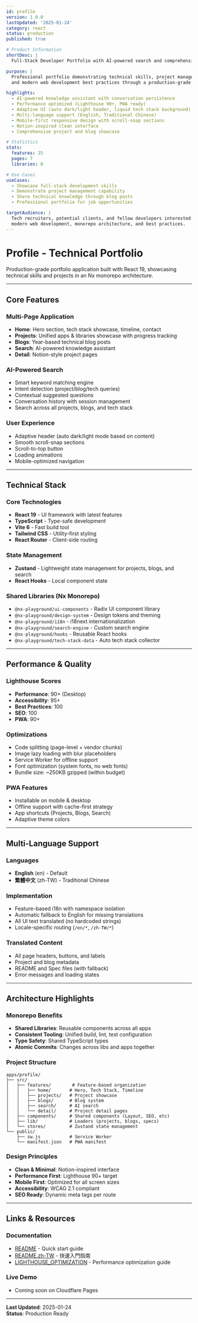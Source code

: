 ```yaml
---
id: profile
version: 1.0.0
lastUpdated: '2025-01-24'
category: react
status: production
published: true

# Product Information
shortDesc: |
  Full-Stack Developer Portfolio with AI-powered search and comprehensive project showcase.

purpose: |
  Professional portfolio demonstrating technical skills, project management capabilities,
  and modern web development best practices through a production-grade React application.

highlights:
  - AI-powered knowledge assistant with conversation persistence
  - Performance optimized (Lighthouse 90+, PWA ready)
  - Adaptive UI (auto dark/light header, liquid tech stack background)
  - Multi-language support (English, Traditional Chinese)
  - Mobile-first responsive design with scroll-snap sections
  - Notion-inspired clean interface
  - Comprehensive project and blog showcase

# Statistics
stats:
  features: 25
  pages: 7
  libraries: 8

# Use Cases
useCases:
  - Showcase full-stack development skills
  - Demonstrate project management capability
  - Share technical knowledge through blog posts
  - Professional portfolio for job opportunities

targetAudience: |
  Tech recruiters, potential clients, and fellow developers interested in
  modern web development, monorepo architecture, and best practices.
---
```


# Profile - Technical Portfolio

Production-grade portfolio application built with React 19, showcasing technical skills and projects in an Nx monorepo architecture.

---

## Core Features

### Multi-Page Application
- **Home**: Hero section, tech stack showcase, timeline, contact
- **Projects**: Unified apps & libraries showcase with progress tracking
- **Blogs**: Year-based technical blog posts
- **Search**: AI-powered knowledge assistant
- **Detail**: Notion-style project pages

### AI-Powered Search
- Smart keyword matching engine
- Intent detection (project/blog/tech queries)
- Contextual suggested questions
- Conversation history with session management
- Search across all projects, blogs, and tech stack

### User Experience
- Adaptive header (auto dark/light mode based on content)
- Smooth scroll-snap sections
- Scroll-to-top button
- Loading animations
- Mobile-optimized navigation

---

## Technical Stack

### Core Technologies
- **React 19** - UI framework with latest features
- **TypeScript** - Type-safe development
- **Vite 6** - Fast build tool
- **Tailwind CSS** - Utility-first styling
- **React Router** - Client-side routing

### State Management
- **Zustand** - Lightweight state management for projects, blogs, and search
- **React Hooks** - Local component state

### Shared Libraries (Nx Monorepo)
- `@nx-playground/ui-components` - Radix UI component library
- `@nx-playground/design-system` - Design tokens and theming
- `@nx-playground/i18n` - i18next internationalization
- `@nx-playground/search-engine` - Custom search engine
- `@nx-playground/hooks` - Reusable React hooks
- `@nx-playground/tech-stack-data` - Auto tech stack collector

---

## Performance & Quality

### Lighthouse Scores
- **Performance**: 90+ (Desktop)
- **Accessibility**: 95+
- **Best Practices**: 100
- **SEO**: 100
- **PWA**: 90+

### Optimizations
- Code splitting (page-level + vendor chunks)
- Image lazy loading with blur placeholders
- Service Worker for offline support
- Font optimization (system fonts, no web fonts)
- Bundle size: ~250KB gzipped (within budget)

### PWA Features
- Installable on mobile & desktop
- Offline support with cache-first strategy
- App shortcuts (Projects, Blogs, Search)
- Adaptive theme colors

---

## Multi-Language Support

### Languages
- **English** (en) - Default
- **繁體中文** (zh-TW) - Traditional Chinese

### Implementation
- Feature-based i18n with namespace isolation
- Automatic fallback to English for missing translations
- All UI text translated (no hardcoded strings)
- Locale-specific routing (`/en/*`, `/zh-TW/*`)

### Translated Content
- All page headers, buttons, and labels
- Project and blog metadata
- README and Spec files (with fallback)
- Error messages and loading states

---

## Architecture Highlights

### Monorepo Benefits
- **Shared Libraries**: Reusable components across all apps
- **Consistent Tooling**: Unified build, lint, test configuration
- **Type Safety**: Shared TypeScript types
- **Atomic Commits**: Changes across libs and apps together

### Project Structure
```
apps/profile/
├── src/
│   ├── features/        # Feature-based organization
│   │   ├── home/       # Hero, Tech Stack, Timeline
│   │   ├── projects/   # Project showcase
│   │   ├── blogs/      # Blog system
│   │   ├── search/     # AI search
│   │   └── detail/     # Project detail pages
│   ├── components/     # Shared components (Layout, SEO, etc)
│   ├── lib/            # Loaders (projects, blogs, specs)
│   └── stores/         # Zustand state management
└── public/
    ├── sw.js           # Service Worker
    └── manifest.json   # PWA manifest
```

### Design Principles
- **Clean & Minimal**: Notion-inspired interface
- **Performance First**: Lighthouse 90+ target
- **Mobile First**: Optimized for all screen sizes
- **Accessibility**: WCAG 2.1 compliant
- **SEO Ready**: Dynamic meta tags per route

---

## Links & Resources

### Documentation
- [README](../../../apps/profile/README.md) - Quick start guide
- [README.zh-TW](../../../apps/profile/README.zh-TW.md) - 快速入門指南
- [LIGHTHOUSE_OPTIMIZATION](../../../apps/profile/LIGHTHOUSE_OPTIMIZATION.md) - Performance optimization guide

### Live Demo
- Coming soon on Cloudflare Pages

---

**Last Updated**: 2025-01-24  
**Status**: Production Ready
